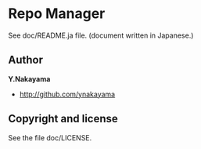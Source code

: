 Repo Manager
============

See doc/README.ja file.
(document written in Japanese.)


Author
------

**Y.Nakayama**

+ http://github.com/ynakayama


Copyright and license
---------------------

See the file doc/LICENSE.

